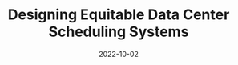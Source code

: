 ---
authors: Sahana Rangarajan, Xuesi Chen, Pratyush Patel, <u>Jaylen Wang</u>, Akshitha
  Sriraman
bibtex: "@inproceedings{rangarajan2022designing,\n    title={Designing Equitable Data\
  \ Center Scheduling Systems},\n    author={Rangarajan, Sahana and Chen, Xuesi and\
  \ Patel, Pratyush and Wang, Jaylen and Sriraman, Akshitha},\n    booktitle={Career\
  \ Workshop for Inclusion and Diversity in Computer Architecture},\n    year={2022}\n\
  }\n"
citation: S. Rangarajan, X. Chen, P. Patel, J. Wang, and A. Sriraman, "Designing Equitable
  Data Center Scheduling Systems," in <i>Career Workshop for Inclusion and Diversity
  in Computer Architecture</i>, 2022.
collection: publications
conf_shorthand: CWIDCA
date: 2022-10-02
paperurl: https://jaylenwang7.github.io/files/CWIDCA_2022.pdf
permalink: /publication/cwidca2022
title: Designing Equitable Data Center Scheduling Systems
venue: Career Workshop for Inclusion and Diversity in Computer Architecture
venue_type: workshop
---